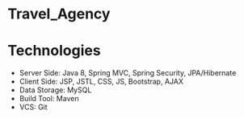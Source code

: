 # Travel_Agency
# Technologies
 - Server Side: Java 8, Spring MVC, Spring Security, JPA/Hibernate
 - Client Side: JSP, JSTL, CSS, JS, Bootstrap, AJAX
 - Data Storage: MySQL
 - Build Tool: Maven
 - VCS: Git
